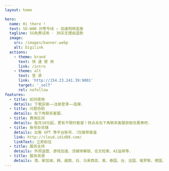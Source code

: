 ```yaml
---
layout: home

hero:
  name: Hi there !
  text: SD-WAN 对等专线 — 加速网络连接
  tagline: 5G免费试用 · 30天无理由退款
  image:
    src: /images/banner.webp
    alt: Digilink
  actions:
    - theme: brand
      text: 快 速 使 用
      link: /intro
    - theme: alt
      text: 登 录
      link: 'http://154.23.241.39:9001'
      target: '_self'
      rel: nofollow
features:
  - title: 如何使用
    details: 下载安装——注册登录——连接.
  - title: 问题协助
    details: 右下角联系客服.
  - title: 费用区间
    details: 每月10元起，更有不限时套餐！快点击右下角联系客服获取优惠券吧.
  - title: 账号杂货铺
    details: 出售 GPT 等平台账号.（仅推荐渠道
    link: http://cloud.idid88.com/
    linkText: 立即前往
  - title: 服务支持
    details: 外贸运营、游戏加速、流媒体解锁、论文检索、AI运用等.
  - title: 服务资源
    details: 港、新加坡、韩、越南、日、马来西亚、美、泰国、台、法国、俄罗斯、德国、英国
---
```



<Support />